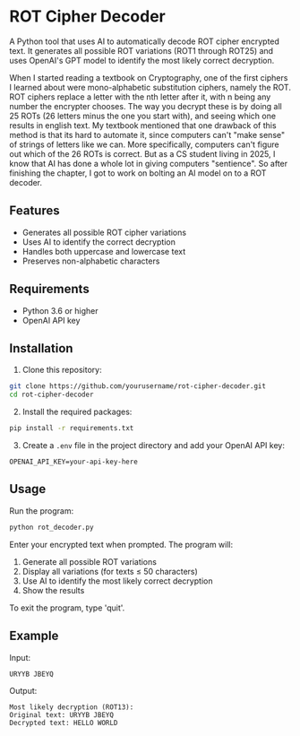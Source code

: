# ROT Cipher Decoder

A Python tool that uses AI to automatically decode ROT cipher encrypted text. It generates all possible ROT variations (ROT1 through ROT25) and uses OpenAI's GPT model to identify the most likely correct decryption.

When I started reading a textbook on Cryptography, one of the first ciphers I learned about were mono-alphabetic substitution ciphers, namely the ROT. ROT ciphers replace a letter with the nth letter after it, with n being any number the encrypter chooses. The way you decrypt these is by doing all 25 ROTs (26 letters minus the one you start with), and seeing which one results in english text. My textbook mentioned that one drawback of this method is that its hard to automate it, since computers can't "make sense" of strings of letters like we can. More specifically, computers can't figure out which of the 26 ROTs is correct. But as a CS student living in 2025, I know that AI has done a whole lot in giving computers "sentience". So after finishing the chapter, I got to work on bolting an AI model on to a ROT decoder.

## Features

- Generates all possible ROT cipher variations
- Uses AI to identify the correct decryption
- Handles both uppercase and lowercase text
- Preserves non-alphabetic characters

## Requirements

- Python 3.6 or higher
- OpenAI API key

## Installation

1. Clone this repository:
```bash
git clone https://github.com/yourusername/rot-cipher-decoder.git
cd rot-cipher-decoder
```

2. Install the required packages:
```bash
pip install -r requirements.txt
```

3. Create a `.env` file in the project directory and add your OpenAI API key:
```
OPENAI_API_KEY=your-api-key-here
```

## Usage

Run the program:
```bash
python rot_decoder.py
```

Enter your encrypted text when prompted. The program will:
1. Generate all possible ROT variations
2. Display all variations (for texts ≤ 50 characters)
3. Use AI to identify the most likely correct decryption
4. Show the results

To exit the program, type 'quit'.

## Example

Input:
```
URYYB JBEYQ
```

Output:
```
Most likely decryption (ROT13):
Original text: URYYB JBEYQ
Decrypted text: HELLO WORLD
```
